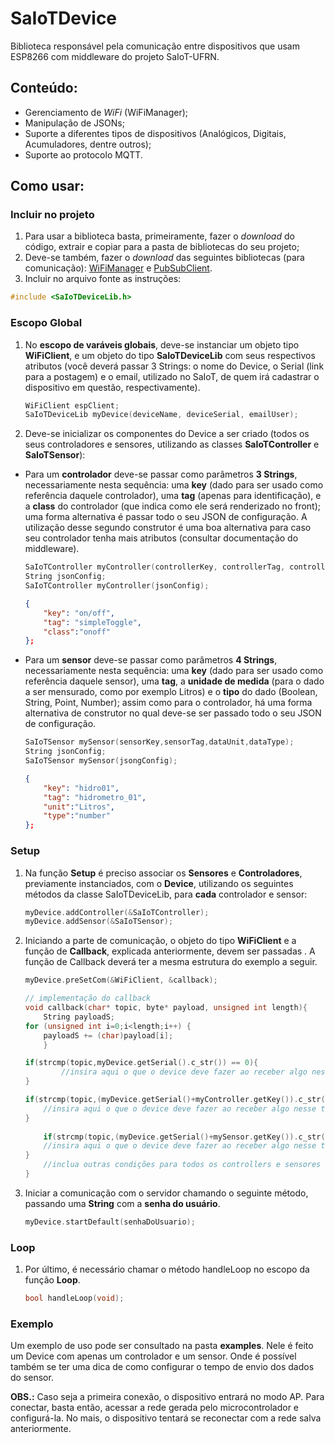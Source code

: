 # SaIoTDevice

Biblioteca responsável pela comunicação entre dispositivos que usam ESP8266 com middleware do projeto SaIoT-UFRN.

## Conteúdo:
- Gerenciamento de *WiFi* (WiFiManager);
- Manipulação de JSONs;
- Suporte a diferentes tipos de dispositivos (Analógicos, Digitais, Acumuladores, dentre outros);
- Suporte ao protocolo MQTT.

## Como usar:
### Incluir  no projeto
1. Para usar a biblioteca basta, primeiramente, fazer o *download* do código, extrair e copiar para a pasta de bibliotecas do seu projeto;
2. Deve-se também, fazer o *download* das seguintes bibliotecas (para comunicação): [WiFiManager](https://github.com/apenaz/WiFiManager) e [PubSubClient](https://github.com/knolleary/pubsubclient).
3. Incluir no arquivo fonte as instruções: 
```c
#include <SaIoTDeviceLib.h>
```

### Escopo Global 
1. No **escopo de varáveis globais**, deve-se instanciar um objeto  tipo **WiFiClient**, e um objeto do tipo **SaIoTDeviceLib** com seus respectivos atributos (você deverá passar 3 Strings: o nome do Device, o Serial (link para a postagem) e o email, utilizado no SaIoT, de quem irá cadastrar o dispositivo em questão, respectivamente).
	  ```c++
	WiFiClient espClient;
	SaIoTDeviceLib myDevice(deviceName, deviceSerial, emailUser);
	```
2. Deve-se inicializar os componentes do Device a ser criado (todos os seus controladores e sensores, utilizando as classes **SaIoTController** e **SaIoTSensor**):
	
- Para um **controlador** deve-se passar como parâmetros **3 Strings**, necessariamente nesta sequência: uma **key** (dado para ser usado como referência daquele controlador), uma **tag** (apenas para identificação), e a **class** do controlador (que indica como ele será renderizado no front); uma forma alternativa é passar todo o seu JSON de configuração. A utilização desse segundo construtor é uma boa alternativa para caso seu controlador tenha mais atributos (consultar documentação do middleware). 
	
	```c++
	SaIoTController myController(controllerKey, controllerTag, controllerType);
	String jsonConfig;
	SaIoTController myController(jsonConfig);
	```

	```json
	{	
		"key": "on/off",
		"tag": "simpleToggle",
		"class":"onoff"
	};
	```
- Para um **sensor** deve-se passar como parâmetros **4 Strings**, necessariamente nesta sequência: uma **key** (dado para ser usado como referência daquele sensor), uma **tag**, a **unidade de medida** (para o dado a ser mensurado, como por exemplo Litros) e o **tipo** do dado (Boolean, String, Point, Number); assim como para o controlador, há uma forma alternativa de construtor no qual deve-se ser passado todo o seu JSON de configuração. 
	```c++
	SaIoTSensor mySensor(sensorKey,sensorTag,dataUnit,dataType);
	String jsonConfig;
	SaIoTSensor mySensor(jsongConfig);
	```
	```json
	{	
		"key": "hidro01",
		"tag": "hidrometro_01",
		"unit":"Litros",
		"type":"number"
	};
	```
### Setup
1. Na função **Setup** é preciso associar os **Sensores** e **Controladores**, previamente instanciados, com o **Device**, utilizando os seguintes métodos da classe SaIoTDeviceLib, para **cada** controlador e sensor:

	```c++
	myDevice.addController(&SaIoTController);
	myDevice.addSensor(&SaIoTSensor);
	```
2.  Iniciando a parte de comunicação, o objeto do tipo **WiFiClient** e a função de **Callback**, explicada anteriormente, devem ser passadas . A função de Callback deverá ter a mesma estrutura do exemplo a seguir.

	```c++
	myDevice.preSetCom(&WiFiClient, &callback);

	```

	```c++
	// implementação do callback
	void callback(char* topic, byte* payload, unsigned int length){
		String payloadS;	
  	for (unsigned int i=0;i<length;i++) {
    	payloadS += (char)payload[i];
		}

  	if(strcmp(topic,myDevice.getSerial().c_str()) == 0){
			//insira aqui o que o device deve fazer ao receber algo nesse tópico
  	}

  	if(strcmp(topic,(myDevice.getSerial()+myController.getKey()).c_str()) == 0){
    	//insira aqui o que o device deve fazer ao receber algo nesse tópico
  	}
		
	 	if(strcmp(topic,(myDevice.getSerial()+mySensor.getKey()).c_str()) == 0){
    	//insira aqui o que o device deve fazer ao receber algo nesse tópico
  	}
		//inclua outras condições para todos os controllers e sensores
	}

	```

3.  Iniciar a comunicação com o servidor chamando o seguinte método, passando uma **String** com a **senha do usuário**.

	```c++
	myDevice.startDefault(senhaDoUsuario);
	```
### Loop

1. Por último, é necessário chamar o método handleLoop no escopo da função **Loop**.
	```c++
	bool handleLoop(void);

	```
### Exemplo
Um exemplo de uso pode ser consultado na pasta **examples**. Nele é feito um Device com apenas um controlador e um sensor. Onde é possível também se ter uma dica de como configurar o tempo de envio dos dados do sensor.

**OBS.:** Caso seja a primeira conexão, o dispositivo entrará no modo AP. Para conectar, basta então, acessar a rede gerada pelo microcontrolador e configurá-la. No mais, o dispositivo tentará se reconectar com a rede salva anteriormente.



